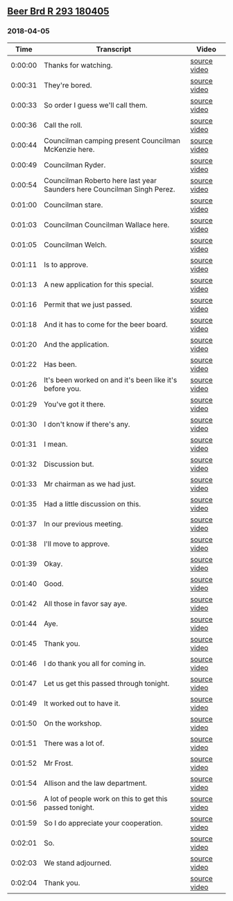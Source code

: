 ## [Beer Brd R 293 180405](https://archive.org/details/BeerBrdR293180405)
### 2018-04-05
| Time| Transcript| Video|
|---------|-------------------------------------------------------------------------|-------------------------------------------------------------------------|
| 0:00:00| Thanks for watching.| [source video](https://archive.org/details/BeerBrdR293180405?start=0)|
| 0:00:31| They're bored.| [source video](https://archive.org/details/BeerBrdR293180405?start=31)|
| 0:00:33| So order I guess we'll call them.| [source video](https://archive.org/details/BeerBrdR293180405?start=33)|
| 0:00:36| Call the roll.| [source video](https://archive.org/details/BeerBrdR293180405?start=36)|
| 0:00:44| Councilman camping present Councilman McKenzie here.| [source video](https://archive.org/details/BeerBrdR293180405?start=44)|
| 0:00:49| Councilman Ryder.| [source video](https://archive.org/details/BeerBrdR293180405?start=49)|
| 0:00:54| Councilman Roberto here last year Saunders here Councilman Singh Perez.| [source video](https://archive.org/details/BeerBrdR293180405?start=54)|
| 0:01:00| Councilman stare.| [source video](https://archive.org/details/BeerBrdR293180405?start=60)|
| 0:01:03| Councilman Councilman Wallace here.| [source video](https://archive.org/details/BeerBrdR293180405?start=63)|
| 0:01:05| Councilman Welch.| [source video](https://archive.org/details/BeerBrdR293180405?start=65)|
| 0:01:11| Is to approve.| [source video](https://archive.org/details/BeerBrdR293180405?start=71)|
| 0:01:13| A new application for this special.| [source video](https://archive.org/details/BeerBrdR293180405?start=73)|
| 0:01:16| Permit that we just passed.| [source video](https://archive.org/details/BeerBrdR293180405?start=76)|
| 0:01:18| And it has to come for the beer board.| [source video](https://archive.org/details/BeerBrdR293180405?start=78)|
| 0:01:20| And the application.| [source video](https://archive.org/details/BeerBrdR293180405?start=80)|
| 0:01:22| Has been.| [source video](https://archive.org/details/BeerBrdR293180405?start=82)|
| 0:01:26| It's been worked on and it's been like it's before you.| [source video](https://archive.org/details/BeerBrdR293180405?start=86)|
| 0:01:29| You've got it there.| [source video](https://archive.org/details/BeerBrdR293180405?start=89)|
| 0:01:30| I don't know if there's any.| [source video](https://archive.org/details/BeerBrdR293180405?start=90)|
| 0:01:31| I mean.| [source video](https://archive.org/details/BeerBrdR293180405?start=91)|
| 0:01:32| Discussion but.| [source video](https://archive.org/details/BeerBrdR293180405?start=92)|
| 0:01:33| Mr chairman as we had just.| [source video](https://archive.org/details/BeerBrdR293180405?start=93)|
| 0:01:35| Had a little discussion on this.| [source video](https://archive.org/details/BeerBrdR293180405?start=95)|
| 0:01:37| In our previous meeting.| [source video](https://archive.org/details/BeerBrdR293180405?start=97)|
| 0:01:38| I'll move to approve.| [source video](https://archive.org/details/BeerBrdR293180405?start=98)|
| 0:01:39| Okay.| [source video](https://archive.org/details/BeerBrdR293180405?start=99)|
| 0:01:40| Good.| [source video](https://archive.org/details/BeerBrdR293180405?start=100)|
| 0:01:42| All those in favor say aye.| [source video](https://archive.org/details/BeerBrdR293180405?start=102)|
| 0:01:44| Aye.| [source video](https://archive.org/details/BeerBrdR293180405?start=104)|
| 0:01:45| Thank you.| [source video](https://archive.org/details/BeerBrdR293180405?start=105)|
| 0:01:46| I do thank you all for coming in.| [source video](https://archive.org/details/BeerBrdR293180405?start=106)|
| 0:01:47| Let us get this passed through tonight.| [source video](https://archive.org/details/BeerBrdR293180405?start=107)|
| 0:01:49| It worked out to have it.| [source video](https://archive.org/details/BeerBrdR293180405?start=109)|
| 0:01:50| On the workshop.| [source video](https://archive.org/details/BeerBrdR293180405?start=110)|
| 0:01:51| There was a lot of.| [source video](https://archive.org/details/BeerBrdR293180405?start=111)|
| 0:01:52| Mr Frost.| [source video](https://archive.org/details/BeerBrdR293180405?start=112)|
| 0:01:54| Allison and the law department.| [source video](https://archive.org/details/BeerBrdR293180405?start=114)|
| 0:01:56| A lot of people work on this to get this passed tonight.| [source video](https://archive.org/details/BeerBrdR293180405?start=116)|
| 0:01:59| So I do appreciate your cooperation.| [source video](https://archive.org/details/BeerBrdR293180405?start=119)|
| 0:02:01| So.| [source video](https://archive.org/details/BeerBrdR293180405?start=121)|
| 0:02:03| We stand adjourned.| [source video](https://archive.org/details/BeerBrdR293180405?start=123)|
| 0:02:04| Thank you.| [source video](https://archive.org/details/BeerBrdR293180405?start=124)|
